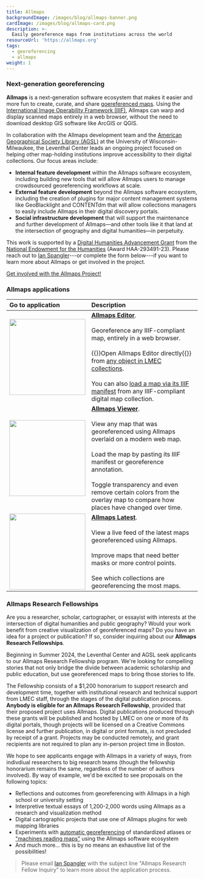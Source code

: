 ```yaml
---
title: Allmaps
backgroundImage: /images/blog/allmaps-banner.png
cardImage: /images/blog/allmaps-card.png
description: >-
  Easily georeference maps from institutions across the world
resourceUrl: 'https://allmaps.org'
tags:
  - georeferencing
  - allmaps
weight: 1
---
```


### Next-generation georeferencing

**Allmaps** is a next-generation software ecosystem that makes it easier and more fun to create, curate, and share [goereferenced maps](https://www.leventhalmap.org/projects/digital-projects/georeferencing/). Using the [International Image Operability Framework (IIIF)](https://iiif.io/), Allmaps can warp and display scanned maps entirely in a web browser, without the need to download desktop GIS software like ArcGIS or QGIS.

In collaboration with the Allmaps development team and the [American Geographical Society Library (AGSL)](https://uwm.edu/libraries/2023/10/17/agsl-neh-grant/) at the University of Wisconsin-Milwaukee, the Leventhal Center leads an ongoing project focused on helping other map-holding institutions improve accessibility to their digital collections. Our focus areas include:
* **Internal feature development** within the Allmaps software ecosystem, including building new tools that will allow Allmaps users to manage crowdsourced georeferencing workflows at scale.
* **External feature development** beyond the Allmaps software ecosystem, including the creation of plugins for major content management systems like GeoBlacklight and CONTENTdm that will allow collections managers to easily include Allmaps in their digital discovery portals.
* **Social infrastructure development** that will support the maintenance and further development of Allmaps—and other tools like it that land at the intersection of geography and digital humanities—in perpetuity.

This work is supported by a [Digital Humanities Advancement Grant](https://www.neh.gov/grants/odh/digital-humanities-advancement-grants) from the [National Endowment for the Humanities](https://www.neh.gov/) (Award HAA-293491-23). Please reach out to [Ian Spangler](https://www.leventhalmap.org/about/people/ian-spangler/)---or complete the form below---if you want to learn more about Allmaps or get involved in the project.

<a class="btn btn-primary-outline" href="https://tally.so/r/3qG9Og" target="_blank">Get involved with the Allmaps Project!</a>


### Allmaps applications

| Go to application | Description |
| :----------------------------- | :--------------- |
| <a target="blank" href="https://editor.allmaps.org"><img src="/images/blog/allmaps-editor.png" width=200></a>  | **[Allmaps Editor](https://editor.allmaps.org)**.<br><br> Georeference any IIIF-compliant map, entirely in a web browser.<br><br> {{<popup img-src="/images/blog/georef-existing-map.png" img-bib="/images/blog/georef-existing-map.png" class=popupTooltip target="blank">}}Open Allmaps Editor directly{{</popup>}} from [any object in LMEC collections](https://collections.leventhalmap.org).<br><br>You can also [load a map via its IIIF manifest](https://mapping.share.library.harvard.edu/tutorials/georeferencing/allmaps/) from any IIIF-compliant digital map collection. |
| <a target="blank" href="https://viewer.allmaps.org"><img src="https://cartinal.leventhalmap.org/assets/img/dev-viewer.9bd3e7f5.png" width=200></a> | **[Allmaps Viewer](https://viewer.allmaps.org)**.<br><br>View any map that was georeferenced using Allmaps overlaid on a modern web map.<br><br>Load the map by pasting its IIIF manifest or georeference annotation.<br><br>Toggle transparency and even remove certain colors from the overlay map to compare how places have changed over time.|
| <a target="blank" href="https://latest.allmaps.org"><img src="/images/blog/allmaps-latest.png" width=200></a> | **[Allmaps Latest](https://latest.allmaps.org)**.<br><br>View a live feed of the latest maps georeferenced using Allmaps.<br><br>Improve maps that need better masks or more control points.<br><br>See which collections are georeferencing the most maps. |

### Allmaps Research Fellowships

Are you a researcher, scholar, cartographer, or essayist with interests at the intersection of digital humanities and public geography? Would your work benefit from creative visualization of georeferenced maps? Do you have an idea for a project or publication? If so, consider inquiring about our **Allmaps Research Fellowships**.

Beginning in Summer 2024, the Leventhal Center and AGSL seek applicants to our Allmaps Research Fellowship program. We're looking for compelling stories that not only bridge the divide between academic scholarship and public education, but use georeferenced maps to bring those stories to life.

The Fellowship consists of a $1,200 honorarium to support research and development time, together with institutional research and technical support from LMEC staff, through the stages of the digital publication process. **Anybody is eligible for an Allmaps Research Fellowship**, provided that their proposed project uses Allmaps. Digital publications produced through these grants will be published and hosted by LMEC on one or more of its digital portals, though projects will be licensed on a Creative Commons license and further publication, in digital or print formats, is not precluded by receipt of a grant. Projects may be conducted remotely, and grant recipients are not required to plan any in-person project time in Boston.

We hope to see applicants engage with Allmaps in a variety of ways, from indivdiual researchers to big research teams (though the fellowship honorarium remains the same, regardless of the number of authors involved). By way of example, we'd be excited to see proposals on the following topics:

* Reflections and outcomes from georeferencing with Allmaps in a high school or university setting
* Interpretive textual essays of 1,200-2,000 words using Allmaps as a research and visualization method
* Digital cartographic projects that use one of Allmaps plugins for web mapping libraries
* Experiments with [automatic georeferencing](https://www.tudelft.nl/en/2024/library/allmaps-makes-it-easier-to-find-old-maps-and-use-them-in-research) of standardized atlases or ["machines reading maps"](https://www.turing.ac.uk/research/research-projects/machines-reading-maps) using the Allmaps software ecosystem
* And much more... this is by no means an exhaustive list of the possibilities!

> Please email [Ian Spangler](https://www.leventhalmap.org/about/people/ian-spangler/) with the subject line "Allmaps Research Fellow Inquiry" to learn more about the application process.